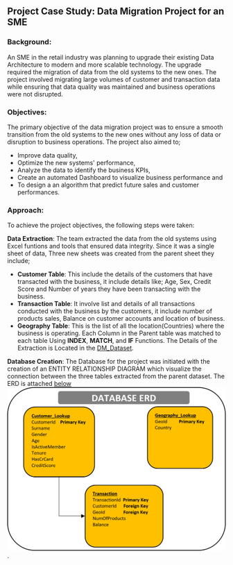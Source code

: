 ## Project Case Study: Data Migration Project for an SME

### Background:
An SME in the retail industry was planning to upgrade their existing Data Architecture to modern and more scalable technology. The upgrade required the migration of data from the old systems to the new ones. The project involved migrating large volumes of customer and transaction data while ensuring that data quality was maintained and business operations were not disrupted.

### Objectives:
The primary objective of the data migration project was to ensure a smooth transition from the old systems to the new ones without any loss of data or disruption to business operations. The project also aimed to;
  - Improve data quality,
  - Optimize the new systems' performance,
  - Analyze the data to identify the business KPIs,
  - Create an automated Dashboard to visualize business performance and
  - To design a an algorithm that predict future sales and customer performances.

### Approach:
To achieve the project objectives, the following steps were taken:

**Data Extraction**: The team extracted the data from the old systems using Excel funtions and tools that ensured data integrity. Since it was a single sheet of data, Three new sheets was created from the parent sheet they include;
   -  **Customer Table**: This include the details of the customers that have transacted with the business, it include details like; Age, Sex, Credit Score and Number of           years they have been transacting with the business.
   -  **Transaction Table**: It involve list and details of all transactions conducted with the business by the customers, it include number of products sales, Balance on           customer accounts and location of business.
   -  **Geography Table**: This is the list of all the location(Countries) where the business is operating.
    Each Column in the Parent table was matched to each table Using **INDEX**, **MATCH**, and **IF** Functions. The Details of the Extraction is Located in the [DM_Dataset](https://github.com/Kile-kun/Data-Migration/blob/main/DM%20Dataset.xlsx).
  
**Database Creation**: The Database for the project was initiated with the creation of an ENTITY RELATIONSHIP DIAGRAM which visualize the connection between the three tables extracted from the parent dataset. The ERD is attached [below](https://github.com/Kile-kun/Data-Migration/blob/main/DM%20ERD.png) ![alt text](https://github.com/Kile-kun/Data-Migration/blob/main/DM%20ERD.png).
